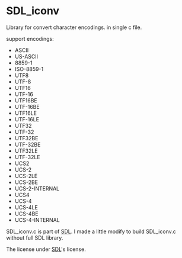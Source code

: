 # SDL_iconv
Library for convert character encodings. in single c file.

support encodings:
- ASCII
- US-ASCII
- 8859-1
- ISO-8859-1
- UTF8
- UTF-8
- UTF16
- UTF-16
- UTF16BE
- UTF-16BE
- UTF16LE
- UTF-16LE
- UTF32
- UTF-32
- UTF32BE
- UTF-32BE
- UTF32LE
- UTF-32LE
- UCS2
- UCS-2
- UCS-2LE
- UCS-2BE
- UCS-2-INTERNAL
- UCS4
- UCS-4
- UCS-4LE
- UCS-4BE
- UCS-4-INTERNAL


SDL_iconv.c is part of [SDL](http://www.libsdl.org/). I made a little modify to build SDL_iconv.c without full SDL library.

The license under [SDL](http://www.libsdl.org/)'s license.
